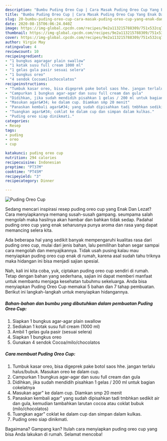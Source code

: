 ```yaml
---
description: "Bumbu Puding Oreo Cup | Cara Masak Puding Oreo Cup Yang Enak Dan Lezat"
title: "Bumbu Puding Oreo Cup | Cara Masak Puding Oreo Cup Yang Enak Dan Lezat"
slug: 20-bumbu-puding-oreo-cup-cara-masak-puding-oreo-cup-yang-enak-dan-lezat
date: 2020-08-15T06:06:24.040Z
image: https://img-global.cpcdn.com/recipes/9e2a113215788309/751x532cq70/puding-oreo-cup-foto-resep-utama.jpg
thumbnail: https://img-global.cpcdn.com/recipes/9e2a113215788309/751x532cq70/puding-oreo-cup-foto-resep-utama.jpg
cover: https://img-global.cpcdn.com/recipes/9e2a113215788309/751x532cq70/puding-oreo-cup-foto-resep-utama.jpg
author: Virgie May
ratingvalue: 4
reviewcount: 10
recipeingredient:
- "1 bungkus agaragar plain swallow"
- "1 kotak susu full cream 1000 ml"
- "1 gelas gula pasir sesuai selera"
- "1 bungkus oreo"
- "4 sendok Cocoamilochocolatos"
recipeinstructions:
- "Tumbuk kasar oreo, bisa digeprek pake botol saos hhe. jangan terlalu halus/bubuk. Masukan oreo ke dalam cup."
- "Campurkan 1 bungkus agar-agar dan susu full cream dan gula"
- "Didihkan, jika sudah mendidih pisahkan 1 gelas / 200 ml untuk bagian cokelatnya"
- "Masukan agar&#34; ke dalam cup. Diamkan smp 20 menit"
- "Panaskan kembali agar&#34; yang sudah dipisahkan tadi tmbhkan sedikit air dan gula, kemudian tambahkan larutan cocoa atau coklat bubuk (milo/chocolatos)"
- "Tuangkan agar&#34; coklat ke dalam cup dan simpan dalam kulkas."
- "Puding oreo siap dinikmati."
categories:
- Resep
tags:
- puding
- oreo
- cup

katakunci: puding oreo cup 
nutrition: 294 calories
recipecuisine: Indonesian
preptime: "PT37M"
cooktime: "PT45M"
recipeyield: "3"
recipecategory: Dinner

---
```



![Puding Oreo Cup](https://img-global.cpcdn.com/recipes/9e2a113215788309/751x532cq70/puding-oreo-cup-foto-resep-utama.jpg)

Sedang mencari inspirasi resep puding oreo cup yang Enak Dan Lezat? Cara menyiapkannya memang susah-susah gampang. seumpama salah mengolah maka hasilnya akan hambar dan bahkan tidak sedap. Padahal puding oreo cup yang enak seharusnya punya aroma dan rasa yang dapat memancing selera kita.



Ada beberapa hal yang sedikit banyak mempengaruhi kualitas rasa dari puding oreo cup, mulai dari jenis bahan, lalu pemilihan bahan segar sampai cara mengolah dan menyajikannya. Tidak usah pusing kalau mau menyiapkan puding oreo cup enak di rumah, karena asal sudah tahu triknya maka hidangan ini bisa menjadi sajian spesial.


Nah, kali ini kita coba, yuk, ciptakan puding oreo cup sendiri di rumah. Tetap dengan bahan yang sederhana, sajian ini dapat memberi manfaat untuk membantu menjaga kesehatan tubuhmu sekeluarga. Anda bisa menyiapkan Puding Oreo Cup memakai 5 bahan dan 7 tahap pembuatan. Berikut ini langkah-langkah untuk menyiapkan hidangannya.

<!--inarticleads1-->

##### Bahan-bahan dan bumbu yang dibutuhkan dalam pembuatan Puding Oreo Cup:

1. Siapkan 1 bungkus agar-agar plain swallow
1. Sediakan 1 kotak susu full cream (1000 ml)
1. Ambil 1 gelas gula pasir (sesuai selera)
1. Siapkan 1 bungkus oreo
1. Gunakan 4 sendok Cocoa/milo/chocolatos




<!--inarticleads2-->

##### Cara membuat Puding Oreo Cup:

1. Tumbuk kasar oreo, bisa digeprek pake botol saos hhe. jangan terlalu halus/bubuk. Masukan oreo ke dalam cup.
1. Campurkan 1 bungkus agar-agar dan susu full cream dan gula
1. Didihkan, jika sudah mendidih pisahkan 1 gelas / 200 ml untuk bagian cokelatnya
1. Masukan agar&#34; ke dalam cup. Diamkan smp 20 menit
1. Panaskan kembali agar&#34; yang sudah dipisahkan tadi tmbhkan sedikit air dan gula, kemudian tambahkan larutan cocoa atau coklat bubuk (milo/chocolatos)
1. Tuangkan agar&#34; coklat ke dalam cup dan simpan dalam kulkas.
1. Puding oreo siap dinikmati.




Bagaimana? Gampang kan? Itulah cara menyiapkan puding oreo cup yang bisa Anda lakukan di rumah. Selamat mencoba!
